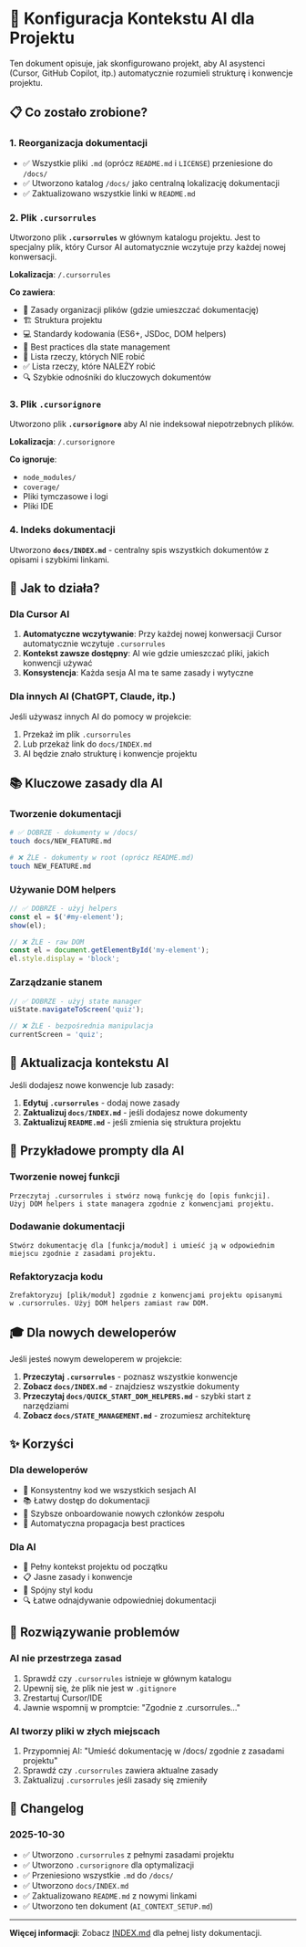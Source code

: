 # 🤖 Konfiguracja Kontekstu AI dla Projektu

Ten dokument opisuje, jak skonfigurowano projekt, aby AI asystenci (Cursor, GitHub Copilot, itp.) automatycznie rozumieli strukturę i konwencje projektu.

## 📋 Co zostało zrobione?

### 1. Reorganizacja dokumentacji
- ✅ Wszystkie pliki `.md` (oprócz `README.md` i `LICENSE`) przeniesione do `/docs/`
- ✅ Utworzono katalog `/docs/` jako centralną lokalizację dokumentacji
- ✅ Zaktualizowano wszystkie linki w `README.md`

### 2. Plik `.cursorrules`
Utworzono plik **`.cursorrules`** w głównym katalogu projektu. Jest to specjalny plik, który Cursor AI automatycznie wczytuje przy każdej nowej konwersacji.

**Lokalizacja**: `/.cursorrules`

**Co zawiera**:
- 📁 Zasady organizacji plików (gdzie umieszczać dokumentację)
- 🏗️ Struktura projektu
- 💻 Standardy kodowania (ES6+, JSDoc, DOM helpers)
- 🎯 Best practices dla state management
- 🚫 Lista rzeczy, których NIE robić
- ✅ Lista rzeczy, które NALEŻY robić
- 🔍 Szybkie odnośniki do kluczowych dokumentów

### 3. Plik `.cursorignore`
Utworzono plik **`.cursorignore`** aby AI nie indeksował niepotrzebnych plików.

**Lokalizacja**: `/.cursorignore`

**Co ignoruje**:
- `node_modules/`
- `coverage/`
- Pliki tymczasowe i logi
- Pliki IDE

### 4. Indeks dokumentacji
Utworzono **`docs/INDEX.md`** - centralny spis wszystkich dokumentów z opisami i szybkimi linkami.

## 🎯 Jak to działa?

### Dla Cursor AI
1. **Automatyczne wczytywanie**: Przy każdej nowej konwersacji Cursor automatycznie wczytuje `.cursorrules`
2. **Kontekst zawsze dostępny**: AI wie gdzie umieszczać pliki, jakich konwencji używać
3. **Konsystencja**: Każda sesja AI ma te same zasady i wytyczne

### Dla innych AI (ChatGPT, Claude, itp.)
Jeśli używasz innych AI do pomocy w projekcie:
1. Przekaż im plik `.cursorrules`
2. Lub przekaż link do `docs/INDEX.md`
3. AI będzie znało strukturę i konwencje projektu

## 📚 Kluczowe zasady dla AI

### Tworzenie dokumentacji
```bash
# ✅ DOBRZE - dokumenty w /docs/
touch docs/NEW_FEATURE.md

# ❌ ŹLE - dokumenty w root (oprócz README.md)
touch NEW_FEATURE.md
```

### Używanie DOM helpers
```javascript
// ✅ DOBRZE - użyj helpers
const el = $('#my-element');
show(el);

// ❌ ŹLE - raw DOM
const el = document.getElementById('my-element');
el.style.display = 'block';
```

### Zarządzanie stanem
```javascript
// ✅ DOBRZE - użyj state manager
uiState.navigateToScreen('quiz');

// ❌ ŹLE - bezpośrednia manipulacja
currentScreen = 'quiz';
```

## 🔄 Aktualizacja kontekstu AI

Jeśli dodajesz nowe konwencje lub zasady:

1. **Edytuj `.cursorrules`** - dodaj nowe zasady
2. **Zaktualizuj `docs/INDEX.md`** - jeśli dodajesz nowe dokumenty
3. **Zaktualizuj `README.md`** - jeśli zmienia się struktura projektu

## 📖 Przykładowe prompty dla AI

### Tworzenie nowej funkcji
```
Przeczytaj .cursorrules i stwórz nową funkcję do [opis funkcji].
Użyj DOM helpers i state managera zgodnie z konwencjami projektu.
```

### Dodawanie dokumentacji
```
Stwórz dokumentację dla [funkcja/moduł] i umieść ją w odpowiednim
miejscu zgodnie z zasadami projektu.
```

### Refaktoryzacja kodu
```
Zrefaktoryzuj [plik/moduł] zgodnie z konwencjami projektu opisanymi
w .cursorrules. Użyj DOM helpers zamiast raw DOM.
```

## 🎓 Dla nowych deweloperów

Jeśli jesteś nowym deweloperem w projekcie:

1. **Przeczytaj `.cursorrules`** - poznasz wszystkie konwencje
2. **Zobacz `docs/INDEX.md`** - znajdziesz wszystkie dokumenty
3. **Przeczytaj `docs/QUICK_START_DOM_HELPERS.md`** - szybki start z narzędziami
4. **Zobacz `docs/STATE_MANAGEMENT.md`** - zrozumiesz architekturę

## ✨ Korzyści

### Dla deweloperów
- 🎯 Konsystentny kod we wszystkich sesjach AI
- 📚 Łatwy dostęp do dokumentacji
- 🚀 Szybsze onboardowanie nowych członków zespołu
- 🔄 Automatyczna propagacja best practices

### Dla AI
- 🧠 Pełny kontekst projektu od początku
- 📋 Jasne zasady i konwencje
- 🎨 Spójny styl kodu
- 🔍 Łatwe odnajdywanie odpowiedniej dokumentacji

## 🔧 Rozwiązywanie problemów

### AI nie przestrzega zasad
1. Sprawdź czy `.cursorrules` istnieje w głównym katalogu
2. Upewnij się, że plik nie jest w `.gitignore`
3. Zrestartuj Cursor/IDE
4. Jawnie wspomnij w promptcie: "Zgodnie z .cursorrules..."

### AI tworzy pliki w złych miejscach
1. Przypomniej AI: "Umieść dokumentację w /docs/ zgodnie z zasadami projektu"
2. Sprawdź czy `.cursorrules` zawiera aktualne zasady
3. Zaktualizuj `.cursorrules` jeśli zasady się zmieniły

## 📝 Changelog

### 2025-10-30
- ✅ Utworzono `.cursorrules` z pełnymi zasadami projektu
- ✅ Utworzono `.cursorignore` dla optymalizacji
- ✅ Przeniesiono wszystkie `.md` do `/docs/`
- ✅ Utworzono `docs/INDEX.md`
- ✅ Zaktualizowano `README.md` z nowymi linkami
- ✅ Utworzono ten dokument (`AI_CONTEXT_SETUP.md`)

---

**Więcej informacji**: Zobacz [INDEX.md](INDEX.md) dla pełnej listy dokumentacji.

